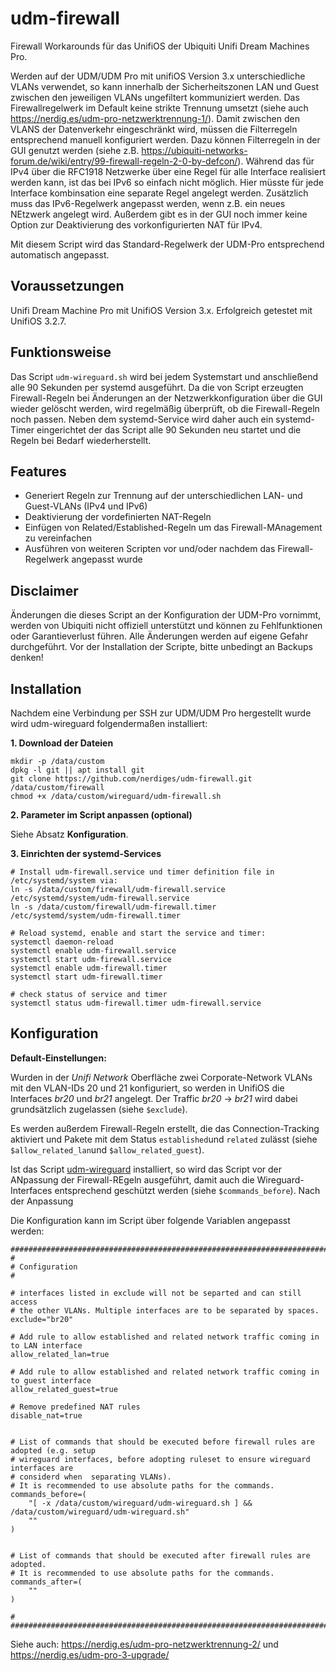 # udm-firewall
Firewall Workarounds für das UnifiOS der Ubiquiti Unifi Dream Machines Pro.

Werden auf der UDM/UDM Pro mit unifiOS Version 3.x unterschiedliche VLANs verwendet, so kann innerhalb der Sicherheitszonen LAN und Guest zwischen den jeweiligen VLANs ungefiltert kommuniziert werden. Das Firewallregelwerk im Default keine strikte Trennung umsetzt (siehe auch https://nerdig.es/udm-pro-netzwerktrennung-1/). Damit zwischen den VLANS der Datenverkehr eingeschränkt wird, müssen die Filterregeln entsprechend manuell konfiguriert werden. Dazu können Filterregeln in der GUI genutzt werden (siehe z.B. https://ubiquiti-networks-forum.de/wiki/entry/99-firewall-regeln-2-0-by-defcon/). Während das für IPv4 über die RFC1918 Netzwerke über eine Regel für alle Interface realisiert werden kann, ist das bei IPv6 so einfach nicht möglich. Hier müsste für jede Interface kombinsation eine separate Regel angelegt werden. Zusätzlich muss das IPv6-Regelwerk angepasst werden, wenn z.B. ein neues NEtzwerk angelegt wird. Außerdem gibt es in der GUI noch immer keine Option zur Deaktivierung des vorkonfigurierten NAT für IPv4.

Mit diesem Script wird das Standard-Regelwerk der UDM-Pro entsprechend automatisch angepasst.

## Voraussetzungen
Unifi Dream Machine Pro mit UnifiOS Version 3.x. Erfolgreich getestet mit UnifiOS 3.2.7.

## Funktionsweise
Das Script `udm-wireguard.sh` wird bei jedem Systemstart und anschließend alle 90 Sekunden per systemd ausgeführt. Da die von Script erzeugten Firewall-Regeln bei Änderungen an der Netzwerkkonfiguration über die GUI wieder gelöscht werden, wird regelmäßig überprüft, ob die Firewall-Regeln noch passen. Neben dem systemd-Service wird daher auch ein systemd-Timer eingerichtet der das Script alle 90 Sekunden neu startet und die Regeln bei Bedarf wiederherstellt.

## Features
- Generiert Regeln zur Trennung auf der unterschiedlichen LAN- und Guest-VLANs (IPv4 und IPv6)
- Deaktivierung der vordefinierten NAT-Regeln
- Einfügen von Related/Established-Regeln um das Firewall-MAnagement zu vereinfachen
- Ausführen von weiteren Scripten vor und/oder nachdem das Firewall-Regelwerk angepasst wurde 

## Disclaimer
Änderungen die dieses Script an der Konfiguration der UDM-Pro vornimmt, werden von Ubiquiti nicht offiziell unterstützt und können zu Fehlfunktionen oder Garantieverlust führen. Alle Änderungen werden auf eigene Gefahr durchgeführt. Vor der Installation der Scripte, bitte unbedingt an Backups denken!

## Installation
Nachdem eine Verbindung per SSH zur UDM/UDM Pro hergestellt wurde wird udm-wireguard folgendermaßen installiert:

**1. Download der Dateien**
```
mkdir -p /data/custom
dpkg -l git || apt install git
git clone https://github.com/nerdiges/udm-firewall.git /data/custom/firewall
chmod +x /data/custom/wireguard/udm-firewall.sh
```

**2. Parameter im Script anpassen (optional)**

Siehe Absatz **Konfiguration**.

**3. Einrichten der systemd-Services**
```
# Install udm-firewall.service und timer definition file in /etc/systemd/system via:
ln -s /data/custom/firewall/udm-firewall.service /etc/systemd/system/udm-firewall.service
ln -s /data/custom/firewall/udm-firewall.timer /etc/systemd/system/udm-firewall.timer

# Reload systemd, enable and start the service and timer:
systemctl daemon-reload
systemctl enable udm-firewall.service
systemctl start udm-firewall.service
systemctl enable udm-firewall.timer
systemctl start udm-firewall.timer

# check status of service and timer
systemctl status udm-firewall.timer udm-firewall.service
```

## Konfiguration
**Default-Einstellungen:** 

Wurden in der *Unifi Network* Oberfläche zwei Corporate-Network VLANs mit den VLAN-IDs 20 und 21 konfiguriert, so werden in UnifiOS die Interfaces *br20* und *br21* angelegt. Der Traffic *br20* -> *br21* wird dabei grundsätzlich zugelassen (siehe `$exclude`). 

Es werden außerdem Firewall-Regeln erstellt, die das Connection-Tracking aktiviert und Pakete mit dem Status `established`und `related` zulässt (siehe  `$allow_related_lan`und `$allow_related_guest`).

Ist das Script [udm-wireguard](https://github.com/nerdiges/udm-wireguard) installiert, so wird das Script vor der ANpassung der Firewall-REgeln ausgeführt, damit auch die Wireguard-Interfaces entsprechend geschützt werden (siehe `$commands_before`). Nach der Anpassung


Die Konfiguration kann im Script über folgende Variablen angepasst werden:
```
######################################################################################
#
# Configuration
#

# interfaces listed in exclude will not be separted and can still access
# the other VLANs. Multiple interfaces are to be separated by spaces.
exclude="br20"

# Add rule to allow established and related network traffic coming in to LAN interface
allow_related_lan=true

# Add rule to allow established and related network traffic coming in to guest interface
allow_related_guest=true

# Remove predefined NAT rules 
disable_nat=true


# List of commands that should be executed before firewall rules are adopted (e.g. setup 
# wireguard interfaces, before adopting ruleset to ensure wireguard interfaces are 
# considerd when  separating VLANs).
# It is recommended to use absolute paths for the commands.
commands_before=(
    "[ -x /data/custom/wireguard/udm-wireguard.sh ] && /data/custom/wireguard/udm-wireguard.sh"
    ""
)


# List of commands that should be executed after firewall rules are adopted.
# It is recommended to use absolute paths for the commands.
commands_after=(
    ""
)

#
######################################################################################
```



Siehe auch: https://nerdig.es/udm-pro-netzwerktrennung-2/ und https://nerdig.es/udm-pro-3-upgrade/ 

